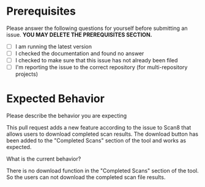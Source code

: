 # Prerequisites

Please answer the following questions for yourself before submitting an issue. **YOU MAY DELETE THE PREREQUISITES SECTION.**

- [ ] I am running the latest version
- [ ] I checked the documentation and found no answer
- [ ] I checked to make sure that this issue has not already been filed
- [ ] I'm reporting the issue to the correct repository (for multi-repository projects)

# Expected Behavior

Please describe the behavior you are expecting

This pull request adds a new feature according to the issue to Scan8 that allows users to download completed scan results. The download button has been added to the "Completed Scans" section of the tool and works as expected.

What is the current behavior?

There is no download function in the "Completed Scans" section of the tool. So the users can not download the completed scan file results.

